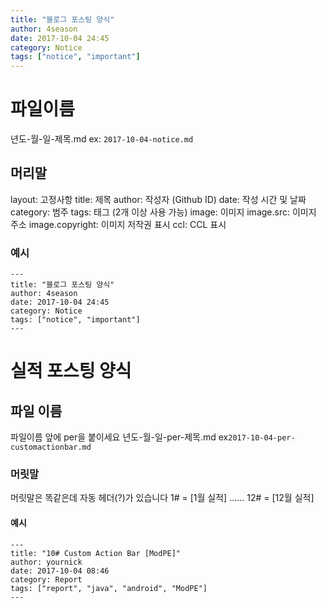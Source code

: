 ```yaml
---
title: "블로그 포스팅 양식" 
author: 4season
date: 2017-10-04 24:45
category: Notice
tags: ["notice", "important"]
---
```


# 파일이름
년도-월-일-제목.md
ex: ```2017-10-04-notice.md```

## 머리말
layout: 고정사항
title: 제목
author: 작성자 (Github ID)
date: 작성 시간 및 날짜
category: 범주
tags: 태그 (2개 이상 사용 가능)
image: 이미지
image.src: 이미지 주소
image.copyright: 이미지 저작권 표시
ccl: CCL 표시

### 예시
```
---
title: "블로그 포스팅 양식" 
author: 4season
date: 2017-10-04 24:45
category: Notice
tags: ["notice", "important"]
---
```

# 실적 포스팅 양식

## 파일 이름
파일이름 앞에 per을 붙이세요
년도-월-일-per-제목.md
ex```2017-10-04-per-customactionbar.md```

### 머릿말
머릿말은 똑같은데 자동 헤더(?)가 있습니다
1# = [1월 실적]
......
12# = [12월 실적]

#### 예시
```
---
title: "10# Custom Action Bar [ModPE]" 
author: yournick
date: 2017-10-04 08:46
category: Report
tags: ["report", "java", "android", "ModPE"]
---
```